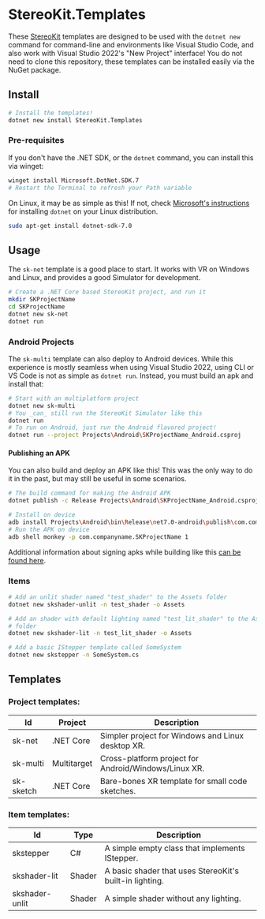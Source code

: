 # StereoKit.Templates

These [StereoKit](https://stereokit.net) templates are designed to be used with the `dotnet new` command for command-line and environments like Visual Studio Code, and also work with Visual Studio 2022's "New Project" interface! You do not need to clone this repository, these templates can be installed easily via the NuGet package.

## Install

```bash
# Install the templates!
dotnet new install StereoKit.Templates
```

### Pre-requisites

If you don't have the .NET SDK, or the `dotnet` command, you can install this via winget:

```bash
winget install Microsoft.DotNet.SDK.7
# Restart the Terminal to refresh your Path variable
```

On Linux, it may be as simple as this! If not, check [Microsoft's instructions](https://learn.microsoft.com/en-us/dotnet/core/install/linux) for installing `dotnet` on your Linux distribution.

```bash
sudo apt-get install dotnet-sdk-7.0
```

## Usage

The `sk-net` template is a good place to start. It works with VR on Windows and Linux, and provides a good Simulator for development.

```bash
# Create a .NET Core based StereoKit project, and run it
mkdir SKProjectName
cd SKProjectName
dotnet new sk-net
dotnet run
```

### Android Projects

The `sk-multi` template can also deploy to Android devices. While this experience is mostly seamless when using Visual Studio 2022, using CLI or VS Code is not as simple as `dotnet run`. Instead, you must build an apk and install that:

```bash
# Start with an multiplatform project
dotnet new sk-multi
# You _can_ still run the StereoKit Simulator like this
dotnet run
# To run on Android, just run the Android flavored project!
dotnet run --project Projects\Android\SKProjectName_Android.csproj
```

#### Publishing an APK

You can also build and deploy an APK like this! This was the only way to do it in the past, but may still be useful in some scenarios.

```bash
# The build command for making the Android APK
dotnet publish -c Release Projects\Android\SKProjectName_Android.csproj

# Install on device
adb install Projects\Android\bin\Release\net7.0-android\publish\com.companyname.SKProjectName-Signed.apk
# Run the APK on device
adb shell monkey -p com.companyname.SKProjectName 1
```

Additional information about signing apks while building like this [can be found here](https://learn.microsoft.com/en-us/dotnet/maui/android/deployment/publish-cli).

### Items

```bash
# Add an unlit shader named "test_shader" to the Assets folder
dotnet new skshader-unlit -n test_shader -o Assets

# Add an shader with default lighting named "test_lit_shader" to the Assets
# folder
dotnet new skshader-lit -n test_lit_shader -o Assets

# Add a basic IStepper template called SomeSystem
dotnet new skstepper -n SomeSystem.cs
```

## Templates

### Project templates:

|Id       |Project    | Description                                        |
|---------|-----------|----------------------------------------------------|
|sk-net   |.NET Core  |Simpler project for Windows and Linux desktop XR.   |
|sk-multi |Multitarget|Cross-platform project for Android/Windows/Linux XR.|
|sk-sketch|.NET Core  |Bare-bones XR template for small code sketches.     |

### Item templates:

|Id            |Type  | Description                                           |
|--------------|------|-------------------------------------------------------|
|skstepper     |C#    |A simple empty class that implements IStepper.         |
|skshader-lit  |Shader|A basic shader that uses StereoKit's built-in lighting.|
|skshader-unlit|Shader|A simple shader without any lighting.                  |